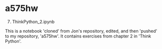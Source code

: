 # a575hw

7. ThinkPython_2.ipynb 

This is a notebook 'cloned' from Jon's repository, edited, and then 'pushed'
to my repository, 'a575hw'. It contains exercises from chapter 2 in 'Think
Python'.


